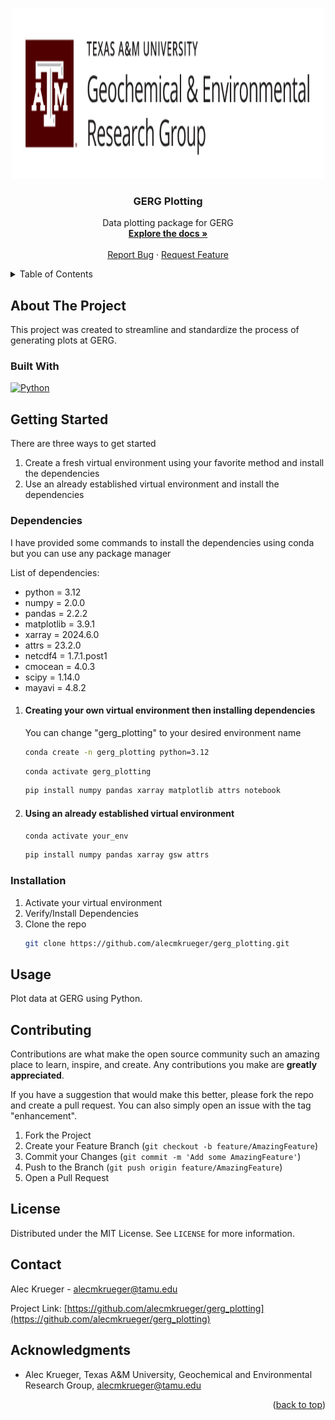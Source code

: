 <a id="readme-top"></a>

<!-- PROJECT LOGO -->
<br />
<div align="center">
  <a href="https://github.com/alecmkrueger/gerg_plotting">
    <img src="https://raw.githubusercontent.com/alecmkrueger/project_images/9af2f8f58c93e183ac5473a4474619407aee08d3/gerg_logo.svg" alt="Logo" width="500" height="272">
  </a>

<h3 align="center">GERG Plotting</h3>

  <p align="center">
    Data plotting package for GERG
    <br />
    <a href="https://github.com/alecmkrueger/gerg_plotting"><strong>Explore the docs »</strong></a>
    <br />
    <br />
    <a href="https://github.com/alecmkrueger/gerg_plotting/issues/new?labels=bug&template=bug-report---.md">Report Bug</a>
    ·
    <a href="https://github.com/alecmkrueger/gerg_plotting/issues/new?labels=enhancement&template=feature-request---.md">Request Feature</a>
  </p>
</div>



<!-- TABLE OF CONTENTS -->
<details>
  <summary>Table of Contents</summary>
  <ol>
    <li>
      <a href="#about-the-project">About The Project</a>
      <ul>
        <li><a href="#built-with">Built With</a></li>
      </ul>
    </li>
    <li>
      <a href="#getting-started">Getting Started</a>
      <ul>
        <li><a href="#dependencies">Dependencies</a></li>
        <li><a href="#installation">Installation</a></li>
      </ul>
    </li>
    <li><a href="#usage">Usage</a></li>
    <li><a href="#contributing">Contributing</a></li>
    <li><a href="#license">License</a></li>
    <li><a href="#contact">Contact</a></li>
    <li><a href="#acknowledgments">Acknowledgments</a></li>
  </ol>
</details>



<!-- ABOUT THE PROJECT -->
## About The Project

This project was created to streamline and standardize the process of generating plots at GERG.



### Built With

[![Python][Python]][Python-url]



<!-- GETTING STARTED -->
## Getting Started

There are three ways to get started
1. Create a fresh virtual environment using your favorite method and install the dependencies
2. Use an already established virtual environment and install the dependencies



### Dependencies
I have provided some commands to install the dependencies using conda but you can use any package manager

List of dependencies:
* python = 3.12
* numpy = 2.0.0
* pandas = 2.2.2
* matplotlib = 3.9.1
* xarray = 2024.6.0
* attrs = 23.2.0
* netcdf4 = 1.7.1.post1
* cmocean = 4.0.3
* scipy = 1.14.0
* mayavi = 4.8.2

1. #### Creating your own virtual environment then installing dependencies
    You can change "gerg_plotting" to your desired environment name 

    ```sh
    conda create -n gerg_plotting python=3.12
    ```
    
    ```sh
    conda activate gerg_plotting
    ```

    ```sh
    pip install numpy pandas xarray matplotlib attrs notebook
    ```

2. #### Using an already established virtual environment

    ```sh
    conda activate your_env
    ```

    ```sh
    pip install numpy pandas xarray gsw attrs
    ```

### Installation

1. Activate your virtual environment
1. Verify/Install Dependencies
1. Clone the repo
   ```sh
   git clone https://github.com/alecmkrueger/gerg_plotting.git
   ```





<!-- USAGE EXAMPLES -->
## Usage

Plot data at GERG using Python.




<!-- CONTRIBUTING -->
## Contributing

Contributions are what make the open source community such an amazing place to learn, inspire, and create. Any contributions you make are **greatly appreciated**.

If you have a suggestion that would make this better, please fork the repo and create a pull request. You can also simply open an issue with the tag "enhancement".

1. Fork the Project
2. Create your Feature Branch (`git checkout -b feature/AmazingFeature`)
3. Commit your Changes (`git commit -m 'Add some AmazingFeature'`)
4. Push to the Branch (`git push origin feature/AmazingFeature`)
5. Open a Pull Request





<!-- LICENSE -->
## License

Distributed under the MIT License. See `LICENSE` for more information.



<!-- CONTACT -->
## Contact

Alec Krueger - alecmkrueger@tamu.edu

Project Link: [https://github.com/alecmkrueger/gerg_plotting](https://github.com/alecmkrueger/gerg_plotting)



<!-- ACKNOWLEDGMENTS -->
## Acknowledgments

* Alec Krueger, Texas A&M University, Geochemical and Environmental Research Group, alecmkrueger@tamu.edu

<p align="right">(<a href="#readme-top">back to top</a>)</p>



<!-- MARKDOWN LINKS & IMAGES -->
<!-- https://www.markdownguide.org/basic-syntax/#reference-style-links -->
[contributors-shield]: https://img.shields.io/github/contributors/alecmkrueger/gerg_plotting.svg?style=for-the-badge
[contributors-url]: https://github.com/alecmkrueger/gerg_plotting/graphs/contributors
[forks-shield]: https://img.shields.io/github/forks/alecmkrueger/gerg_plotting.svg?style=for-the-badge
[forks-url]: https://github.com/alecmkrueger/gerg_plotting/network/members
[stars-shield]: https://img.shields.io/github/stars/alecmkrueger/gerg_plotting.svg?style=for-the-badge
[stars-url]: https://github.com/alecmkrueger/gerg_plotting/stargazers
[issues-shield]: https://img.shields.io/github/issues/alecmkrueger/gerg_plotting.svg?style=for-the-badge
[issues-url]: https://github.com/alecmkrueger/gerg_plotting/issues
[license-shield]: https://img.shields.io/github/license/alecmkrueger/gerg_plotting.svg?style=for-the-badge
[license-url]: https://github.com/alecmkrueger/gerg_plotting/LICENSE
[linkedin-shield]: https://img.shields.io/badge/-LinkedIn-black.svg?style=for-the-badge&logo=linkedin&colorB=555
[linkedin-url]: https://linkedin.com/in/aleckrueger
[product-screenshot]: images/screenshot.png
[Python]: https://img.shields.io/badge/python-000000?&logo=python
[Python-url]: https://www.python.org/